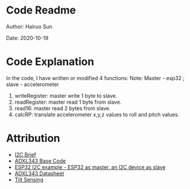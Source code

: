 # Code Readme
Author: Hairuo Sun

Date: 2020-10-19

# Code Explanation
In the code, I have written or modified 4 functions:
Note: Master - esp32 ; slave - accelerometer
1. writeRegister: master write 1 byte to slave.
2. readRegister: master read 1 byte from slave.
3. read16: master read 2 bytes from slave.
4. calcRP: translate accelerometer x,y,z values to roll and pitch values.


# Attribution
* [I2C Brief](http://whizzer.bu.edu/briefs/design-patterns/dp-i2c)
* [ADXL343 Base Code](https://github.com/BU-EC444/code-examples/tree/master/i2c-accel/main)
* [ESP32 I2C example - ESP32 as master, an I2C device as slave](https://gist.github.com/mws-rmain/2ba434cd2a3f32d6d343c1c60fbd65c8)
* [ADXL343 Datasheet](https://cdn-learn.adafruit.com/assets/assets/000/070/556/original/adxl343.pdf?1549287964)
* [Tilt Sensing](https://wiki.dfrobot.com/How_to_Use_a_Three-Axis_Accelerometer_for_Tilt_Sensing)
